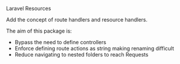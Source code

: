 Laravel Resources

Add the concept of route handlers and resource handlers.

The aim of this package is:
- Bypass the need to define controllers
- Enforce defining route actions as string making renaming difficult
- Reduce navigating to nested folders to reach Requests

